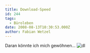 ```yaml
---
title: Download-Speed
id: 244
tags:
  - Büroleben
date: 2008-08-13T10:30:53.000Z
author: Fabian Wetzel
---
```


Daran könnte ich mich gewöhnen...
![](https://az275061.vo.msecnd.net/blogmedia/2008/08/dl.jpg "dl")

